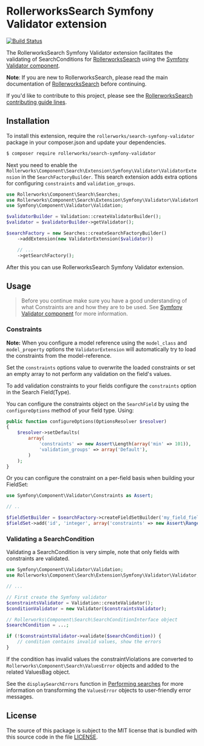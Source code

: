 RollerworksSearch Symfony Validator extension
=============================================

[![Build Status](https://secure.travis-ci.org/rollerworks/rollerworks-search-symfony-validator.svg?branch=master)](http://travis-ci.org/rollerworks/rollerworks-search-symfony-validator)

The RollerworksSearch Symfony Validator extension facilitates the validating
of SearchConditions for [RollerworksSearch][1] using the [Symfony Validator component][3].

**Note**: If you are new to RollerworksSearch, please read the main documentation
of [RollerworksSearch][1] before continuing.

If you'd like to contribute to this project, please see the [RollerworksSearch contributing guide lines][2].

Installation
------------

To install this extension, require the `rollerworks/search-symfony-validator`
package in your composer.json and update your dependencies.

```bash
$ composer require rollerworks/search-symfony-validator
```

Next you need to enable the `Rollerworks\Component\Search\Extension\Symfony\Validator\ValidatorExtension`
in the `SearchFactoryBuilder`. This search extension adds extra options
for configuring `constraints` and `validation_groups`.

```php
use Rollerworks\Component\Search\Searches;
use Rollerworks\Component\Search\Extension\Symfony\Validator\ValidatorExtension;
use Symfony\Component\Validator\Validation;

$validatorBuilder = Validation::createValidatorBuilder();
$validator = $validatorBuilder->getValidator();

$searchFactory = new Searches::createSearchFactoryBuilder()
    ->addExtension(new ValidatorExtension($validator))

    // ...
    ->getSearchFactory();
```

After this you can use RollerworksSearch Symfony Validator extension.

Usage
-----

> Before you continue make sure you have a good understanding of what Constraints
> are and how they are to be used. See [Symfony Validator component][4] for
> more information.

### Constraints

**Note:** When you configure a model reference using the `model_class` and
`model_property` options the `ValidatorExtension` will automatically try
to load the constraints from the model-reference.

Set the `constraints` options value to overwrite the loaded constraints
or set an empty array to not perform any validation on the field's values.

To add validation constraints to your fields configure the `constraints`
option in the Search Field(Type).

You can configure the constraints object on the `SearchField` by using
the `configureOptions` method of your field type. Using:

```php
public function configureOptions(OptionsResolver $resolver)
{
    $resolver->setDefaults(
        array(
            'constraints' => new Assert\Length(array('min' => 101)),
            'validation_groups' => array('Default'),
        )
    );
}
```

Or you can configure the constraint on a per-field basis when building
your FieldSet:

```php
use Symfony\Component\Validator\Constraints as Assert;

// ..

$fieldSetBuilder = $searchFactory->createFieldSetBuilder('my_field_fieldSet')
$fieldSet->add('id', 'integer', array('constraints' => new Assert\Range(array('min' => 5))));
```

### Validating a SearchCondition

Validating a SearchCondition is very simple, note that only fields with
constraints are validated.

```php
use Symfony\Component\Validator\Validation;
use Rollerworks\Component\Search\Extension\Symfony\Validator\Validator;

// ... 

// First create the Symfony validator
$constraintsValidator = Validation::createValidator();
$conditionValidator = new Validator($constraintsValidator);

// Rollerworks\Component\Search\SearchConditionInterface object
$searchCondition = ...;

if (!$constraintsValidator->validate($searchCondition)) {
    // condition contains invalid values, show the errors
}
```

If the condition has invalid values the constraintViolations are converted
to `Rollerworks\Component\Search\ValuesError` objects and added to the
related ValuesBag object.

See the `displaySearchErrors` function in [Performing searches][5] for
more information on transforming the `ValuesError` objects to
user-friendly error messages.

License
-------

The source of this package is subject to the MIT license that is bundled
with this source code in the file [LICENSE](LICENSE).

[1]: https://github.com/rollerworks/RollerworksSearch
[2]: https://github.com/rollerworks/RollerworksSearch#contributing
[3]: https://github.com/symfony/Validator
[4]: http://symfony.com/doc/current/book/validation.html
[5]: http://rollerworkssearch.readthedocs.org/en/latest/searches.html#invalidsearchconditionexception
